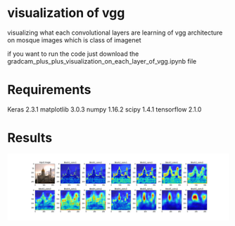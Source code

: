 # visualization of vgg
visualizing  what each convolutional layers are learning of vgg architecture on mosque images which is class of imagenet

if you want to run the code just download the gradcam_plus_plus_visualization_on_each_layer_of_vgg.ipynb file 


# Requirements

Keras  2.3.1
matplotlib 3.0.3
numpy 1.16.2
scipy  1.4.1
tensorflow 2.1.0

# Results

![](gradcam++_img_mosque1.png)




